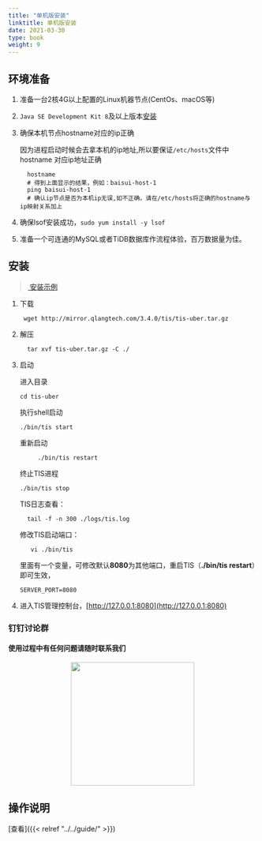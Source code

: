 ```yaml
---
title: "单机版安装"
linktitle: 单机版安装
date: 2021-03-30
type: book
weight: 9
---
```


## 环境准备

1. 准备一台2核4G以上配置的Linux机器节点(CentOs、macOS等)
2. `Java SE Development Kit 8`及以上版本[安装](https://www.oracle.com/java/technologies/javase/javase-jdk8-downloads.html)
3. 确保本机节点hostname对应的ip正确
   
   因为进程启动时候会去拿本机的ip地址,所以要保证`/etc/hosts`文件中hostname 对应ip地址正确
   ```shell script
     hostname
     # 得到上面显示的结果，例如：baisui-host-1
     ping baisui-host-1
     # 确认ip节点是否为本机ip无误,如不正确，请在/etc/hosts将正确的hostname与ip映射关系加上
   ```
4. 确保lsof安装成功，`sudo yum install -y lsof`
5. 准备一个可连通的MySQL或者TiDB数据库作流程体验，百万数据量为佳。


## 安装

> [<i class="fa fa-film" aria-hidden="true"></i>&nbsp;安装示例](https://www.bilibili.com/video/BV18q4y1p73B/)



<div class="row ">
  <div class="col-14 col-sm-8">
  
  1. 下载
  
     ```shell script
      wget http://mirror.qlangtech.com/3.4.0/tis/tis-uber.tar.gz
     ```
  
  2. 解压
     ```shell script
       tar xvf tis-uber.tar.gz -C ./
     ```
     
  3. 启动
     
     进入目录 
     ```shell script
     cd tis-uber
     ```
     执行shell启动
     ```shell script
     ./bin/tis start
     ```
     重新启动
     ```shell script
          ./bin/tis restart
     ```
     终止TIS进程
     ```shell script
     ./bin/tis stop
     ```
     
     TIS日志查看： 
     ```shell script
       tail -f -n 300 ./logs/tis.log
     ```
     
     修改TIS启动端口：
     
     ```shell script
        vi ./bin/tis
     ```
     里面有一个变量，可修改默认**8080**为其他端口，重启TIS（**./bin/tis restart**）即可生效，
     ```
     SERVER_PORT=8080
     ```
     
      
  4. 进入TIS管理控制台，[http://127.0.0.1:8080](http://127.0.0.1:8080)  
   
  </div>
  <div class="col-10 col-sm-4 featurette">
   <h3>钉钉讨论群</h3>
      <h4>使用过程中有任何问题请随时联系我们</h4>
      <center><img src="/img/tis/dingding_talk_group.jpg" width="250"></center>
  </div>
</div>


    

## 操作说明

   [查看]({{< relref "../../guide/" >}})
      
